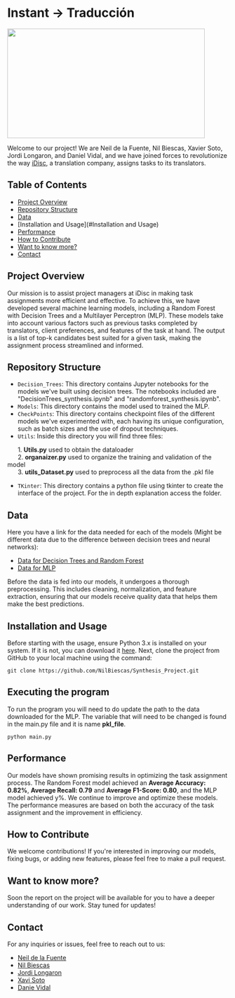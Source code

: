 # Instant -> Traducción

<img src="https://www.careerguide.com/career/wp-content/uploads/2021/06/Translation-GIF.gif" width="450" height="250" />


Welcome to our project! We are Neil de la Fuente, Nil Biescas, Xavier Soto, Jordi Longaron, and Daniel Vidal, and we have joined forces to revolutionize the way [iDisc](https://www.idisc.com/en/), a translation company, assigns tasks to its translators.

  
## Table of Contents

- [Project Overview](#Project-Overview)
- [Repository Structure](#Repository-Structure)
- [Data](#Data)
- [Installation and Usage](#Installation and Usage)
- [Performance](#Performance)
- [How to Contribute](#How-to-Contribute)
- [Want to know more?](#Want-to-know-more?)
- [Contact](#Contact)

## Project Overview

Our mission is to assist project managers at iDisc in making task assignments more efficient and effective. To achieve this, we have developed several machine learning models, including a Random Forest with Decision Trees and a Multilayer Perceptron (MLP). These models take into account various factors such as previous tasks completed by translators, client preferences, and features of the task at hand. The output is a list of top-k candidates best suited for a given task, making the assignment process streamlined and informed.

## Repository Structure

- `Decision_Trees`: This directory contains Jupyter notebooks for the models we've built using decision trees. The notebooks included are "DecisionTrees_synthesis.ipynb" and "randomforest_synthesis.ipynb".
- `Models`: This directory contains the model used to trained the MLP.
- `CheckPoints`: This directory contains checkpoint files of the different models we've experimented with, each having its unique configuration, such as batch sizes and the use of dropout techniques.
- `Utils`: Inside this directory you will find three files:
  
&nbsp;&nbsp;&nbsp;&nbsp;&nbsp;&nbsp;1. **Utils.py**          used to obtain the dataloader  
&nbsp;&nbsp;&nbsp;&nbsp;&nbsp;&nbsp;2. **organaizer.py**     used to organize the training and validation of the model  
&nbsp;&nbsp;&nbsp;&nbsp;&nbsp;&nbsp;3. **utils_Dataset.py**  used to preprocess all the data from the .pkl file  
- `TKinter`: This directory contains a python file using tkinter to create the interface of the project. For the in depth explanation access the folder.

## Data

Here you have a link for the data needed for each of the models (Might be different data due to the difference between decision trees and neural networks):
- [Data for Decision Trees and Random Forest](https://drive.google.com/drive/folders/1rRwvEvHWddtyI-3mC2S8FqJHDPvdnrBc?usp=sharing)
- [Data for MLP](https://drive.google.com/file/d/1HXp16KdiZmQc178FeFeSk_tYk7fsfDgk/view?usp=sharing)

Before the data is fed into our models, it undergoes a thorough preprocessing. This includes cleaning, normalization, and feature extraction, ensuring that our models receive quality data that helps them make the best predictions.

## Installation and Usage

Before starting with the usage, ensure Python 3.x is installed on your system. If it is not, you can download it [here](https://www.python.org/downloads/). Next, clone the project from GitHub to your local machine using the command:

```
git clone https://github.com/NilBiescas/Synthesis_Project.git
```

## Executing the program

To run the program you will need to do update the path to the data downloaded for the MLP. The variable that will need to be changed is found in the main.py file and it is name **pkl_file**.

```
python main.py
```

## Performance

Our models have shown promising results in optimizing the task assignment process. The Random Forest model achieved an **Average Accuracy: 0.82%**, **Average Recall: 0.79** and **Average F1-Score: 0.80**, and the MLP model achieved y%. We continue to improve and optimize these models. The performance measures are based on both the accuracy of the task assignment and the improvement in efficiency.

## How to Contribute

We welcome contributions! If you're interested in improving our models, fixing bugs, or adding new features, please feel free to make a pull request.

## Want to know more?

Soon the report on the project will be available for you to have a deeper understanding of our work. Stay tuned for updates!


## Contact

For any inquiries or issues, feel free to reach out to us:

- [Neil de la Fuente](https://www.linkedin.com/in/neil-de-la-fuente)
- [Nil Biescas](https://www.linkedin.com/in/nil-biescas-rue-3b830b238/)
- [Jordi Longaron](jordilongaroncarbonell@gmail.com)
- [Xavi Soto](xaviminisoto@gmail.com)
- [Danie Vidal](https://www.linkedin.com/in/daniel-alejandro-vidal-guerra-21386b266/)

